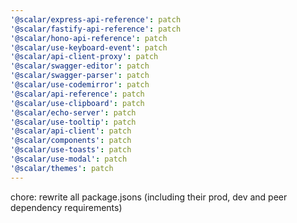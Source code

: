 ```yaml
---
'@scalar/express-api-reference': patch
'@scalar/fastify-api-reference': patch
'@scalar/hono-api-reference': patch
'@scalar/use-keyboard-event': patch
'@scalar/api-client-proxy': patch
'@scalar/swagger-editor': patch
'@scalar/swagger-parser': patch
'@scalar/use-codemirror': patch
'@scalar/api-reference': patch
'@scalar/use-clipboard': patch
'@scalar/echo-server': patch
'@scalar/use-tooltip': patch
'@scalar/api-client': patch
'@scalar/components': patch
'@scalar/use-toasts': patch
'@scalar/use-modal': patch
'@scalar/themes': patch
---
```


chore: rewrite all package.jsons (including their prod, dev and peer dependency requirements)
